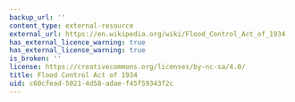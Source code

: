 ```yaml
---
backup_url: ''
content_type: external-resource
external_url: https://en.wikipedia.org/wiki/Flood_Control_Act_of_1934
has_external_licence_warning: true
has_external_license_warning: true
is_broken: ''
license: https://creativecommons.org/licenses/by-nc-sa/4.0/
title: Flood Control Act of 1934
uid: c60cfead-5021-4d58-adae-f45f59343f2c
---
```

